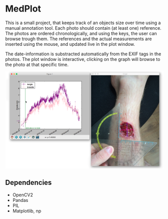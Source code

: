 # MedPlot

This is a small project, that keeps track of an objects size over time using a manual annotation tool. Each photo should contain (at least one) reference. The photos are ordered chronologically, and using the keys, the user can browse trough them. The references and the actual measurements are inserted using the mouse, and updated live in the plot window.

The date-information is substracted automatically from the EXIF tags in the photos.
The plot window is interactive, clicking on the graph will browse to the photo at that specific time.

![alt text](screenshot.png)

## Dependencies
- OpenCV2
- Pandas
- PIL
- Matplotlib, np